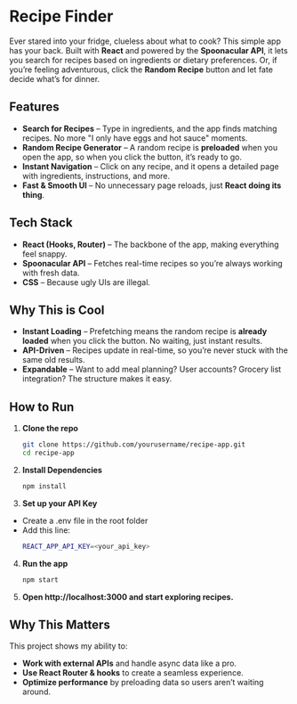 # Recipe Finder

Ever stared into your fridge, clueless about what to cook? This simple app has your back. Built with **React** and powered by the **Spoonacular API**, it lets you search for recipes based on ingredients or dietary preferences. Or, if you’re feeling adventurous, click the **Random Recipe** button and let fate decide what’s for dinner.

## Features
- **Search for Recipes** – Type in ingredients, and the app finds matching recipes. No more "I only have eggs and hot sauce" moments.
- **Random Recipe Generator** – A random recipe is **preloaded** when you open the app, so when you click the button, it’s ready to go.
- **Instant Navigation** – Click on any recipe, and it opens a detailed page with ingredients, instructions, and more.
- **Fast & Smooth UI** – No unnecessary page reloads, just **React doing its thing**.

## Tech Stack
- **React (Hooks, Router)** – The backbone of the app, making everything feel snappy.
- **Spoonacular API** – Fetches real-time recipes so you’re always working with fresh data.
- **CSS** – Because ugly UIs are illegal.

## Why This is Cool
- **Instant Loading** – Prefetching means the random recipe is **already loaded** when you click the button. No waiting, just instant results.
- **API-Driven** – Recipes update in real-time, so you’re never stuck with the same old results.
- **Expandable** – Want to add meal planning? User accounts? Grocery list integration? The structure makes it easy.

## How to Run
1. **Clone the repo**
   ```sh
   git clone https://github.com/yourusername/recipe-app.git
   cd recipe-app
2. **Install Dependencies**
    ```sh
    npm install
3. **Set up your API Key**
- Create a .env file in the root folder
- Add this line:
    ```sh
    REACT_APP_API_KEY=<your_api_key>
4. **Run the app**
    ```sh
    npm start

5. **Open http://localhost:3000 and start exploring recipes.**

## Why This Matters

This project shows my ability to:
- **Work with external APIs** and handle async data like a pro.
- **Use React Router & hooks** to create a seamless experience.
- **Optimize performance** by preloading data so users aren’t waiting around.